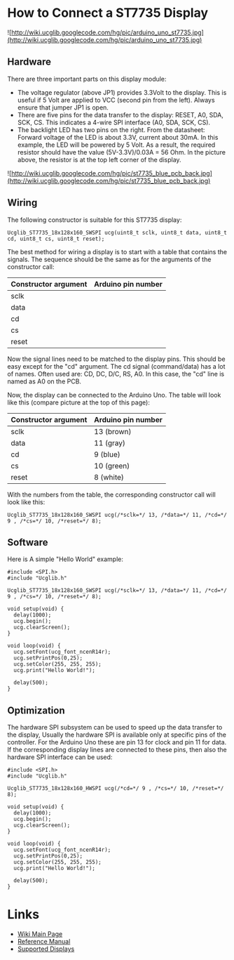 

# How to Connect a ST7735 Display #

![http://wiki.ucglib.googlecode.com/hg/pic/arduino_uno_st7735.jpg](http://wiki.ucglib.googlecode.com/hg/pic/arduino_uno_st7735.jpg)

## Hardware ##

There are three important parts on this display module:
  * The voltage regulator (above JP1) provides 3.3Volt to the display. This is useful if 5 Volt are applied to VCC (second pin from the left). Always ensure that jumper JP1 is open.
  * There are five pins for the data transfer to the display: RESET, A0, SDA, SCK, CS. This indicates a 4-wire SPI interface (A0, SDA, SCK, CS).
  * The backlight LED has two pins on the right. From the datasheet: Forward voltage of the LED is about 3.3V, current about 30mA. In this example, the LED will be powered by 5 Volt. As a result, the required resistor should have the value (5V-3.3V)/0.03A = 56 Ohm. In the picture above, the resistor is at the top left corner of the display.

![http://wiki.ucglib.googlecode.com/hg/pic/st7735_blue_pcb_back.jpg](http://wiki.ucglib.googlecode.com/hg/pic/st7735_blue_pcb_back.jpg)

## Wiring ##

The following constructor is suitable for this ST7735 display:
```
Ucglib_ST7735_18x128x160_SWSPI ucg(uint8_t sclk, uint8_t data, uint8_t cd, uint8_t cs, uint8_t reset);
```

The best method for wiring a display is to start with a table that contains the signals. The sequence should be the same as for the arguments of the constructor call:

| **Constructor argument** | **Arduino pin number** |
|:-------------------------|:-----------------------|
| sclk | <pin number> |
| data | <pin number> |
| cd | <pin number> |
| cs | <pin number> |
| reset | <pin number> |

Now the signal lines need to be matched to the display pins. This should be easy except for the "cd" argument. The cd signal (command/data) has a lot of names. Often used are: CD, DC, D/C, RS, A0. In this case, the "cd" line is named as A0 on the PCB.

Now, the display can be connected to the Arduino Uno. The table will look like this (compare picture at the top of this page):

| **Constructor argument** | **Arduino pin number** |
|:-------------------------|:-----------------------|
| sclk | 13 (brown) |
| data | 11 (gray) |
| cd | 9 (blue) |
| cs | 10 (green) |
| reset | 8 (white) |

With the numbers from the table, the corresponding constructor call will look like this:
```
Ucglib_ST7735_18x128x160_SWSPI ucg(/*sclk=*/ 13, /*data=*/ 11, /*cd=*/ 9 , /*cs=*/ 10, /*reset=*/ 8);
```

## Software ##

Here is A simple "Hello World" example:
```
#include <SPI.h>
#include "Ucglib.h"

Ucglib_ST7735_18x128x160_SWSPI ucg(/*sclk=*/ 13, /*data=*/ 11, /*cd=*/ 9 , /*cs=*/ 10, /*reset=*/ 8);

void setup(void) {
  delay(1000);
  ucg.begin();
  ucg.clearScreen();
}

void loop(void) {
  ucg.setFont(ucg_font_ncenR14r);
  ucg.setPrintPos(0,25);
  ucg.setColor(255, 255, 255);
  ucg.print("Hello World!");

  delay(500);  
}
```

## Optimization ##

The hardware SPI subsystem can be used to speed up the data transfer to the display, Usually the hardware SPI is available only at specific pins of the controller. For the Arduino Uno these are pin 13 for clock and pin 11 for data. If the corresponding display lines are connected to these pins, then also the hardware SPI interface can be used:

```
#include <SPI.h>
#include "Ucglib.h"

Ucglib_ST7735_18x128x160_HWSPI ucg(/*cd=*/ 9 , /*cs=*/ 10, /*reset=*/ 8);

void setup(void) {
  delay(1000);
  ucg.begin();
  ucg.clearScreen();
}

void loop(void) {
  ucg.setFont(ucg_font_ncenR14r);
  ucg.setPrintPos(0,25);
  ucg.setColor(255, 255, 255);
  ucg.print("Hello World!");

  delay(500);  
}
```

# Links #

  * [Wiki Main Page](ucglib.md)
  * [Reference Manual](reference.md)
  * [Supported Displays](displays.md)